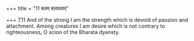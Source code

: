 +++
title = "11 बलम् बलवताम्"

+++
7.11 And of the strong I am the strength which is devoid of passion and
attachment. Among creatures I am desire which is not contrary to
righteousness, O scion of the Bharata dyansty.
